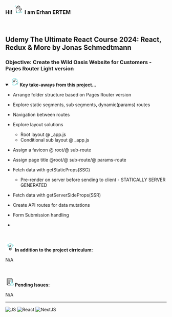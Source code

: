 ### Hi! <img src="https://raw.githubusercontent.com/erhanertem/erhanertem/main/icons/wave.gif" width="30px"/> **I am Erhan ERTEM**

&emsp;

## Udemy The Ultimate React Course 2024: React, Redux & More by Jonas Schmedtmann

### **Objective:** Create the Wild Oasis Website for Customers - Pages Router Light version

<details open>

<summary><img src="https://raw.githubusercontent.com/erhanertem/erhanertem/main/icons/education.gif" width="30px"/><strong>Key take-aways from this project...</strong></summary>

- Arrange folder structure based on Pages Router version
- Explore static segments, sub segments, dynamic(params) routes
- Navigation between routes
- Explore layout solutions

  - Root layout @ \_app.js
  - Conditional sub layout @ \_app.js

- Assign a favicon @ root/@ sub-route
- Assign page title @root/@ sub-route/@ params-route

- Fetch data with getStaticProps(SSG)
  - Pre-render on server before sending to client - STATICALLY SERVER GENERATED
- Fetch data with getServerSideProps(SSR)
- Create API routes for data mutations
- Form Submission handling

- </details>

&emsp;

<img src="https://raw.githubusercontent.com/erhanertem/erhanertem/main/icons/learning.gif" width="30px"/><strong>In
addition to the project cirriculum:</strong>

N/A

&emsp;

<img src="https://raw.githubusercontent.com/erhanertem/erhanertem/main/icons/report.gif" width="30px"/><strong>Pending
Issues:</strong>

N/A

---

![JS](https://img.shields.io/badge/JavaScript-323330?style=square&logo=javascript&logoColor=F7DF1E)
![React](https://img.shields.io/badge/React-20232A?style=square&logo=react&logoColor=61DAF)
![NextJS](https://img.shields.io/badge/Next%20js-000000?style=square&logo=nextdotjs&logoColor=white)
